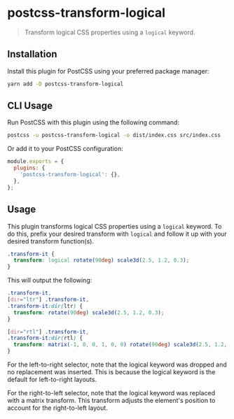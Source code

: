 # postcss-transform-logical

> Transform logical CSS properties using a `logical` keyword.

## Installation

Install this plugin for PostCSS using your preferred package manager:

```sh
yarn add -D postcss-transform-logical
```

## CLI Usage

Run PostCSS with this plugin using the following command:

```sh
postcss -u postcss-transform-logical -o dist/index.css src/index.css
```

Or add it to your PostCSS configuration:

```js
module.exports = {
  plugins: {
    'postcss-transform-logical': {},
  },
};
```

## Usage

This plugin transforms logical CSS properties using a `logical` keyword. To do this, prefix your desired transform with `logical` and follow it up with your desired transform function(s).

```css
.transform-it {
  transform: logical rotate(90deg) scale3d(2.5, 1.2, 0.3);
}
```

This will output the following:

```css
.transform-it,
[dir="ltr"] .transform-it,
.transform-it:dir(ltr) {
  transform: rotate(90deg) scale3d(2.5, 1.2, 0.3);
}

[dir="rtl"] .transform-it,
.transform-it:dir(rtl) {
  transform: matrix(-1, 0, 0, 1, 0, 0) rotate(90deg) scale3d(2.5, 1.2, 0.3);
}
```

For the left-to-right selector, note that the logical keyword was dropped and no replacement was inserted. This is because the logical keyword is the default for left-to-right layouts.

For the right-to-left selector, note that the logical keyword was replaced with a matrix transform. This transform adjusts the element's position to account for the right-to-left layout.

